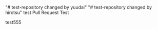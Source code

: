 "# test-repository changed by yuudai" 
"# test-repository changed by hirotsu" 
test
Pull Request Test

test555
